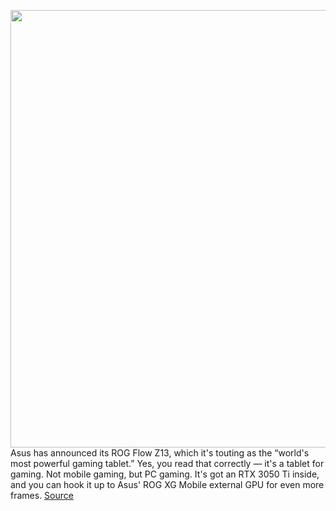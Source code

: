 <img src='https://cdn.vox-cdn.com/thumbor/mceiWY9PUYUQmvZ7hsYnNJ-dQ90=/0x0:2040x1360/1200x800/filters:focal(857x517:1183x843)/cdn.vox-cdn.com/uploads/chorus_image/image/70359986/akrales_220106_4956_0011.0.jpg' width='700px' /><br/>
Asus has announced its ROG Flow Z13, which it's touting as the “world's most powerful gaming tablet.” Yes, you read that correctly — it's a tablet for gaming. Not mobile gaming, but PC gaming. It's got an RTX 3050 Ti inside, and you can hook it up to Asus' ROG XG Mobile external GPU for even more frames.
<a href='https://www.theverge.com/2022/1/7/22869168/asus-rog-flow-z13-gaming-tablet-convertible-hands-on'> Source <a/>